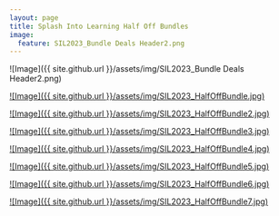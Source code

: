 ```yaml
---
layout: page
title: Splash Into Learning Half Off Bundles
image:
  feature: SIL2023_Bundle Deals Header2.png
---
```

![Image]({{ site.github.url }}/assets/img/SIL2023_Bundle Deals Header2.png)


[![Image]({{ site.github.url }}/assets/img/SIL2023_HalfOffBundle.jpg)](https://www.teacherspayteachers.com/Product/Seasonal-Toddler-Activities-Lesson-Plans-Preschool-Curriculum-7642528?utm_source=PB%20Collab%20SIL&utm_campaign=Seasonal%20Toddler%20Bundle)


[![Image]({{ site.github.url }}/assets/img/SIL2023_HalfOffBundle2.jpg)](https://www.teacherspayteachers.com/Product/Playdough-Mats-Fine-Motor-Activities-Play-Dough-Centers-for-the-Whole-Year-6757220)


[![Image]({{ site.github.url }}/assets/img/SIL2023_HalfOffBundle3.jpg)](https://www.teacherspayteachers.com/Product/Read-Aloud-Book-Companion-Activities-BUNDLE-Math-Literacy-Activities-7167815)


[![Image]({{ site.github.url }}/assets/img/SIL2023_HalfOffBundle4.jpg)](https://www.teacherspayteachers.com/Product/Pre-K-Phonemic-Awareness-Daily-Warm-Up-Lessons-Bundle-Science-of-Reading-8633485)


[![Image]({{ site.github.url }}/assets/img/SIL2023_HalfOffBundle5.jpg)](https://www.teacherspayteachers.com/Product/Preschool-Basic-Skills-Task-Boxes-Worksheets-Activities-GROWING-BUNDLE-7670156)


[![Image]({{ site.github.url }}/assets/img/SIL2023_HalfOffBundle6.jpg)](https://www.teacherspayteachers.com/Product/Preschool-Worksheet-Packets-BUNDLE-4224735?utm_source=SPLASH%20INTO%20PRESCHOOL&utm_campaign=Preschool%20Worksheets%20Bundle)


[![Image]({{ site.github.url }}/assets/img/SIL2023_HalfOffBundle7.jpg)](https://www.teacherspayteachers.com/Product/Alphabet-handwriting-Letter-formation-practice-Pre-k-and-Kindergarten-5358316)